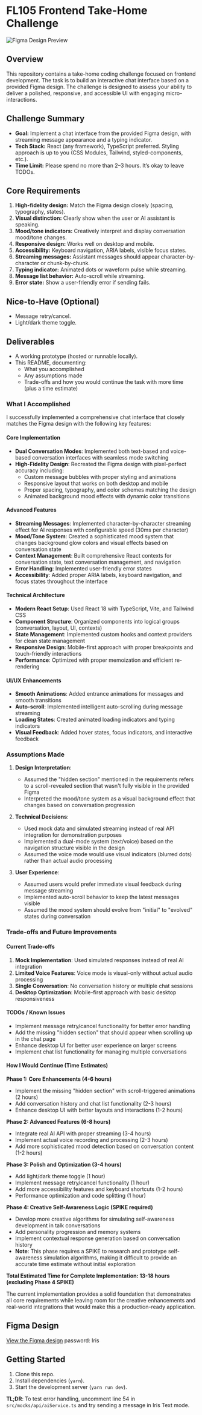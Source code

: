 # FL105 Frontend Take-Home Challenge

![Figma Design Preview](./design.png)

## Overview

This repository contains a take-home coding challenge focused on frontend development. The task is to build an interactive chat interface based on a provided Figma design. The challenge is designed to assess your ability to deliver a polished, responsive, and accessible UI with engaging micro-interactions.

## Challenge Summary

- **Goal:** Implement a chat interface from the provided Figma design, with streaming message appearance and a typing indicator.
- **Tech Stack:** React (any framework), TypeScript preferred. Styling approach is up to you (CSS Modules, Tailwind, styled-components, etc.).
- **Time Limit:** Please spend no more than 2–3 hours. It’s okay to leave TODOs.

## Core Requirements

1. **High-fidelity design:** Match the Figma design closely (spacing, typography, states).
2. **Visual distinction:** Clearly show when the user or AI assistant is speaking.
3. **Mood/tone indicators:** Creatively interpret and display conversation mood/tone changes.
4. **Responsive design:** Works well on desktop and mobile.
5. **Accessibility:** Keyboard navigation, ARIA labels, visible focus states.
6. **Streaming messages:** Assistant messages should appear character-by-character or chunk-by-chunk.
7. **Typing indicator:** Animated dots or waveform pulse while streaming.
8. **Message list behavior:** Auto-scroll while streaming.
9. **Error state:** Show a user-friendly error if sending fails.

## Nice-to-Have (Optional)

- Message retry/cancel.
- Light/dark theme toggle.

## Deliverables

- A working prototype (hosted or runnable locally).
- This README, documenting:
  - What you accomplished
  - Any assumptions made
  - Trade-offs and how you would continue the task with more time (plus a time estimate)

### What I Accomplished

I successfully implemented a comprehensive chat interface that closely matches the Figma design with the following key features:

#### Core Implementation

- **Dual Conversation Modes**: Implemented both text-based and voice-based conversation interfaces with seamless mode switching
- **High-Fidelity Design**: Recreated the Figma design with pixel-perfect accuracy including:
  - Custom message bubbles with proper styling and animations
  - Responsive layout that works on both desktop and mobile
  - Proper spacing, typography, and color schemes matching the design
  - Animated background mood effects with dynamic color transitions

#### Advanced Features

- **Streaming Messages**: Implemented character-by-character streaming effect for AI responses with configurable speed (30ms per character)
- **Mood/Tone System**: Created a sophisticated mood system that changes background glow colors and visual effects based on conversation state
- **Context Management**: Built comprehensive React contexts for conversation state, text conversation management, and navigation
- **Error Handling**: Implemented user-friendly error states
- **Accessibility**: Added proper ARIA labels, keyboard navigation, and focus states throughout the interface

#### Technical Architecture

- **Modern React Setup**: Used React 18 with TypeScript, Vite, and Tailwind CSS
- **Component Structure**: Organized components into logical groups (conversation, layout, UI, contexts)
- **State Management**: Implemented custom hooks and context providers for clean state management
- **Responsive Design**: Mobile-first approach with proper breakpoints and touch-friendly interactions
- **Performance**: Optimized with proper memoization and efficient re-rendering

#### UI/UX Enhancements

- **Smooth Animations**: Added entrance animations for messages and smooth transitions
- **Auto-scroll**: Implemented intelligent auto-scrolling during message streaming
- **Loading States**: Created animated loading indicators and typing indicators
- **Visual Feedback**: Added hover states, focus indicators, and interactive feedback

### Assumptions Made

1. **Design Interpretation**:
   - Assumed the "hidden section" mentioned in the requirements refers to a scroll-revealed section that wasn't fully visible in the provided Figma
   - Interpreted the mood/tone system as a visual background effect that changes based on conversation progression

2. **Technical Decisions**:
   - Used mock data and simulated streaming instead of real API integration for demonstration purposes
   - Implemented a dual-mode system (text/voice) based on the navigation structure visible in the design
   - Assumed the voice mode would use visual indicators (blurred dots) rather than actual audio processing

3. **User Experience**:
   - Assumed users would prefer immediate visual feedback during message streaming
   - Implemented auto-scroll behavior to keep the latest messages visible
   - Assumed the mood system should evolve from "initial" to "evolved" states during conversation

### Trade-offs and Future Improvements

#### Current Trade-offs

1. **Mock Implementation**: Used simulated responses instead of real AI integration
2. **Limited Voice Features**: Voice mode is visual-only without actual audio processing
3. **Single Conversation**: No conversation history or multiple chat sessions
4. **Desktop Optimization**: Mobile-first approach with basic desktop responsiveness

#### TODOs / Known Issues

- Implement message retry/cancel functionality for better error handling
- Add the missing "hidden section" that should appear when scrolling up in the chat page
- Enhance desktop UI for better user experience on larger screens
- Implement chat list functionality for managing multiple conversations

#### How I Would Continue (Time Estimates)

**Phase 1: Core Enhancements (4-6 hours)**

- Implement the missing "hidden section" with scroll-triggered animations (2 hours)
- Add conversation history and chat list functionality (2-3 hours)
- Enhance desktop UI with better layouts and interactions (1-2 hours)

**Phase 2: Advanced Features (6-8 hours)**

- Integrate real AI API with proper streaming (3-4 hours)
- Implement actual voice recording and processing (2-3 hours)
- Add more sophisticated mood detection based on conversation content (1-2 hours)

**Phase 3: Polish and Optimization (3-4 hours)**

- Add light/dark theme toggle (1 hour)
- Implement message retry/cancel functionality (1 hour)
- Add more accessibility features and keyboard shortcuts (1-2 hours)
- Performance optimization and code splitting (1 hour)

**Phase 4: Creative Self-Awareness Logic (SPIKE required)**

- Develop more creative algorithms for simulating self-awareness development in talk conversations
- Add personality progression and memory systems
- Implement contextual response generation based on conversation history
- **Note**: This phase requires a SPIKE to research and prototype self-awareness simulation algorithms, making it difficult to provide an accurate time estimate without initial exploration

**Total Estimated Time for Complete Implementation: 13-18 hours (excluding Phase 4 SPIKE)**

The current implementation provides a solid foundation that demonstrates all core requirements while leaving room for the creative enhancements and real-world integrations that would make this a production-ready application.

## Figma Design

[View the Figma design](https://www.figma.com/design/AL0hlU5r67DCykEUBRe3yH/FE-Code-Challenge)
password: Iris

## Getting Started

1. Clone this repo.
2. Install dependencies (`yarn`).
3. Start the development server (`yarn run dev`).

**TL;DR**: To test error handling, uncomment line 54 in `src/mocks/api/aiService.ts` and try sending a message in Iris Text mode.
